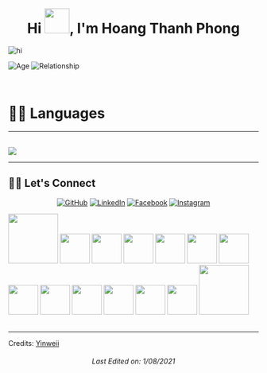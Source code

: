 
<h1 align="center">Hi <img src="https://i2.wp.com/media.tenor.com/images/822fb670841c6f6582fefbb82e338a50/tenor.gif" width="50px">, I'm Hoang Thanh Phong</h1>

![hi](https://user-images.githubusercontent.com/51621032/127764591-e2f9f9c8-5547-43f7-85ae-cada13c49bca.gif)


![Age](https://img.shields.io/badge/Age-24-blue)
![Relationship](https://img.shields.io/badge/Relationship-Single-brightgreen)



<br />

<h1>👩‍🏫 Languages</h1>



----
 <br/>
<a href="https://github.com/yinweii?tab=repositories">
  <img align="center" src="https://github-readme-stats.vercel.app/api/top-langs/?username=yinweii&hide=scheme&count_private=true&title_color=EC5061&text_color=FBDCDF&icon_color=E89F9A&bg_color=0D1117" />
</a>




----
## 🙋‍♀️ Let's Connect
<p align="center">
	<a href="https://github.com/yinweii"><img src="https://img.icons8.com/bubbles/50/000000/github.png" alt="GitHub"/></a>
	<a href="https://www.linkedin.com/in/hoang-phong-831a73213/"><img src="https://img.icons8.com/bubbles/50/000000/linkedin.png" alt="LinkedIn"/></a>
	<a href="https://www.facebook.com/yinwei.ml/"><img src="https://img.icons8.com/bubbles/50/000000/facebook-new.png" alt="Facebook"/></a>
	<a href=""><img src="https://img.icons8.com/bubbles/50/000000/instagram.png" alt="Instagram"/></a>
	

</p>




<div>
    <img src="https://i.pinimg.com/originals/61/34/90/613490b250a2a7b85c386dae5f51a0d0.gif" width="100" height="100"/>
    <img src="https://media1.tenor.com/images/cbd1e8cae5a229ee6b03c931e248c94f/tenor.gif?itemid=15476430" width="60" height="60"/>
    <img src="https://i.pinimg.com/originals/61/34/90/613490b250a2a7b85c386dae5f51a0d0.gif" width="60" height="60"/>
    <img src="https://media1.tenor.com/images/cbd1e8cae5a229ee6b03c931e248c94f/tenor.gif?itemid=15476430" width="60" height="60"/>
    <img src="https://i.pinimg.com/originals/61/34/90/613490b250a2a7b85c386dae5f51a0d0.gif" width="60" height="60"/>
    <img src="https://media1.tenor.com/images/cbd1e8cae5a229ee6b03c931e248c94f/tenor.gif?itemid=15476430" width="60" height="60"/>
    <img src="https://i.pinimg.com/originals/61/34/90/613490b250a2a7b85c386dae5f51a0d0.gif" width="60" height="60"/>
    <img src="https://media1.tenor.com/images/cbd1e8cae5a229ee6b03c931e248c94f/tenor.gif?itemid=15476430" width="60" height="60"/>
    <img src="https://i.pinimg.com/originals/61/34/90/613490b250a2a7b85c386dae5f51a0d0.gif" width="60" height="60"/>
    <img src="https://media1.tenor.com/images/cbd1e8cae5a229ee6b03c931e248c94f/tenor.gif?itemid=15476430" width="60" height="60"/>
    <img src="https://i.pinimg.com/originals/61/34/90/613490b250a2a7b85c386dae5f51a0d0.gif" width="60" height="60"/>
    <img src="https://media1.tenor.com/images/cbd1e8cae5a229ee6b03c931e248c94f/tenor.gif?itemid=15476430" width="60" height="60"/>
    <img src="https://i.pinimg.com/originals/61/34/90/613490b250a2a7b85c386dae5f51a0d0.gif" width="60" height="60"/>
    <img src="https://media1.tenor.com/images/cbd1e8cae5a229ee6b03c931e248c94f/tenor.gif?itemid=15476430" width="100" height="100"/>
    
    
    
    
</div>


<br/>




----

Credits: [Yinweii](https://github.com/yinweii)

<h6 align="center"> Last Edited on: 1/08/2021 </h1> 
